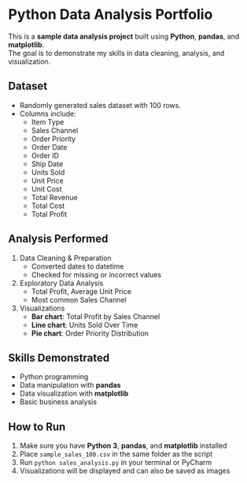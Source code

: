 # Python Data Analysis Portfolio

This is a **sample data analysis project** built using **Python**, **pandas**, and **matplotlib**.  
The goal is to demonstrate my skills in data cleaning, analysis, and visualization.

## Dataset
- Randomly generated sales dataset with 100 rows.
- Columns include:
  - Item Type
  - Sales Channel
  - Order Priority
  - Order Date
  - Order ID
  - Ship Date
  - Units Sold
  - Unit Price
  - Unit Cost
  - Total Revenue
  - Total Cost
  - Total Profit

## Analysis Performed
1. Data Cleaning & Preparation
   - Converted dates to datetime
   - Checked for missing or incorrect values
2. Exploratory Data Analysis
   - Total Profit, Average Unit Price
   - Most common Sales Channel
3. Visualizations
   - **Bar chart**: Total Profit by Sales Channel
   - **Line chart**: Units Sold Over Time
   - **Pie chart**: Order Priority Distribution

## Skills Demonstrated
- Python programming
- Data manipulation with **pandas**
- Data visualization with **matplotlib**
- Basic business analysis

## How to Run
1. Make sure you have **Python 3**, **pandas**, and **matplotlib** installed
2. Place `sample_sales_100.csv` in the same folder as the script
3. Run `python sales_analysis.py` in your terminal or PyCharm
4. Visualizations will be displayed and can also be saved as images


